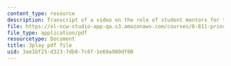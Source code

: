 ```yaml
---
content_type: resource
description: Transcript of a video on the role of student mentors for the course.
file: https://ol-ocw-studio-app-qa.s3.amazonaws.com/courses/6-811-principles-and-practice-of-assistive-technology-fall-2014/3ae1bf25d3237db87c6f1e69a980df00_K67ojX4-PL8.pdf
file_type: application/pdf
resourcetype: Document
title: 3play pdf file
uid: 3ae1bf25-d323-7db8-7c6f-1e69a980df00
---
```

